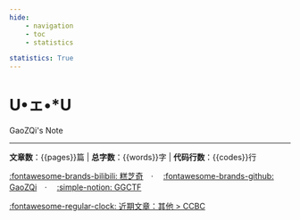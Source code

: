 ```yaml
---
hide:
    - navigation
    - toc
    - statistics

statistics: True
---
```


# U•ェ•*U

<link rel="stylesheet" href="css/index.css">
<div class="center-container">
  <span class="note-text">GaoZQi's Note</span>
</div>

---
<!-- <span id="web-time"></span> -->
<b>文章数</b>：{{pages}}篇  | <b>总字数</b>：{{words}}字 | <b>代码行数</b>：{{codes}}行

[:fontawesome-brands-bilibili: 糕芝奇](https://space.bilibili.com/229571662)　·　
[:fontawesome-brands-github: GaoZQi](https://github.com/GaoZQi)　·　
[:simple-notion: GGCTF](https://gaozqi.notion.site/d89d2c01587a4e87bd173ad8c8fd52f7?v=1a424dd567664341957429ba3a4b8ac4&pvs=4)

[:fontawesome-regular-clock: 近期文章：](.\pages\Home\list.md)[其他 > CCBC](.\pages\Other\CCBC\index.md)
<!-- 
<script>
function updateTime() {
    var date = new Date();
    var now = date.getTime();
    // var startDate = new Date("");
    var start = startDate.getTime();
    var diff = now - start;
    var y, d, h, m;
    y = Math.floor(diff / (365 *24* 3600 *1000));
    diff -= y* 365 *24* 3600 *1000;
    d = Math.floor(diff / (24* 3600 *1000));
    h = Math.floor(diff / (3600* 1000) % 24);
    m = Math.floor(diff / (60 *1000) % 60);
    if (y == 0) {
        document.getElementById("web-time").innerHTML = d + "<span class=\"heti-spacing\"> </span>天<span class=\"heti-spacing\"> </span>" + h + "<span class=\"heti-spacing\"> </span>小时<span class=\"heti-spacing\"> </span>" + m + "<span class=\"heti-spacing\"> </span>分钟";
    } else {
        document.getElementById("web-time").innerHTML = y + "<span class=\"heti-spacing\"> </span>年<span class=\"heti-spacing\"> </span>" + d + "<span class=\"heti-spacing\"> </span>天<span class=\"heti-spacing\"> </span>" + h + "<span class=\"heti-spacing\"> </span>小时<span class=\"heti-spacing\"> </span>" + m + "<span class=\"heti-spacing\"> </span>分钟";
    }
    setTimeout(updateTime, 1000* 60);
}
updateTime();
function toggle_statistics() {
    var statistics = document.getElementById("statistics");
    if (statistics.style.opacity == 0) {
        statistics.style.opacity = 1;
    } else {
        statistics.style.opacity = 0;
    }
}
</script> -->

